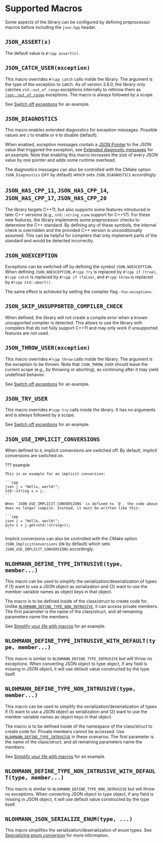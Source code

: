 # Supported Macros

Some aspects of the library can be configured by defining preprocessor macros before including the `json.hpp` header.

## `JSON_ASSERT(x)`

The default value is `#!cpp assert(x)`.

## `JSON_CATCH_USER(exception)`

This macro overrides `#!cpp catch` calls inside the library. The argument is the type of the exception to catch. As of version 3.8.0, the library only catches `std::out_of_range` exceptions internally to rethrow them as [`json::out_of_range`](../home/exceptions.md#out-of-range) exceptions. The macro is always followed by a scope.

See [Switch off exceptions](../home/exceptions.md#switch-off-exceptions) for an example.

## `JSON_DIAGNOSTICS`

This macro enables extended diagnostics for exception messages. Possible values are `1` to enable or `0` to disable (default).

When enabled, exception messages contain a [JSON Pointer](json_pointer.md) to the JSON value that triggered the exception, see [Extended diagnostic messages](../home/exceptions.md#extended-diagnostic-messages) for an example. Note that enabling this macro increases the size of every JSON value by one pointer and adds some runtime overhead.

The diagnostics messages can also be controlled with the CMake option `JSON_Diagnostics` (`OFF` by default) which sets `JSON_DIAGNOSTICS` accordingly.

## `JSON_HAS_CPP_11`, `JSON_HAS_CPP_14`, `JSON_HAS_CPP_17`, `JSON_HAS_CPP_20`

The library targets C++11, but also supports some features introduced in later C++ versions (e.g., `std::string_view` support for C++17). For these new features, the library implements some preprocessor checks to determine the C++ standard. By defining any of these symbols, the internal check is overridden and the provided C++ version is unconditionally assumed. This can be helpful for compilers that only implement parts of the standard and would be detected incorrectly.

## `JSON_NOEXCEPTION`

Exceptions can be switched off by defining the symbol `JSON_NOEXCEPTION`.
When defining `JSON_NOEXCEPTION`, `#!cpp try` is replaced by `#!cpp if (true)`,
`#!cpp catch` is replaced by `#!cpp if (false)`, and `#!cpp throw` is replaced by `#!cpp std::abort()`.

The same effect is achieved by setting the compiler flag `-fno-exceptions`.

## `JSON_SKIP_UNSUPPORTED_COMPILER_CHECK`

When defined, the library will not create a compile error when a known unsupported compiler is detected. This allows to use the library with compilers that do not fully support C++11 and may only work if unsupported features are not used.

## `JSON_THROW_USER(exception)`

This macro overrides `#!cpp throw` calls inside the library. The argument is the exception to be thrown. Note that `JSON_THROW_USER` should leave the current scope (e.g., by throwing or aborting), as continuing after it may yield undefined behavior.

See [Switch off exceptions](../home/exceptions.md#switch-off-exceptions) for an example.

## `JSON_TRY_USER`

This macro overrides `#!cpp try` calls inside the library. It has no arguments and is always followed by a scope.

See [Switch off exceptions](../home/exceptions.md#switch-off-exceptions) for an example.

## `JSON_USE_IMPLICIT_CONVERSIONS`

When defined to `0`, implicit conversions are switched off. By default, implicit conversions are switched on.

??? example

    This is an example for an implicit conversion:

    ```cpp
    json j = "Hello, world!";
    std::string s = j;
    ```

    When `JSON_USE_IMPLICIT_CONVERSIONS` is defined to `0`, the code above does no longer compile. Instead, it must be written like this:

    ```cpp
    json j = "Hello, world!";
    auto s = j.get<std::string>();
    ```

Implicit conversions can also be controlled with the CMake option `JSON_ImplicitConversions` (`ON` by default) which sets `JSON_USE_IMPLICIT_CONVERSIONS` accordingly.

## `NLOHMANN_DEFINE_TYPE_INTRUSIVE(type, member...)`

This macro can be used to simplify the serialization/deserialization of types if (1) want to use a JSON object as serialization and (2) want to use the member variable names as object keys in that object.

The macro is to be defined inside of the class/struct to create code for. Unlike [`NLOHMANN_DEFINE_TYPE_NON_INTRUSIVE`](#nlohmann_define_type_non_intrusivetype-member), it can access private members.
The first parameter is the name of the class/struct, and all remaining parameters name the members.

See [Simplify your life with macros](arbitrary_types.md#simplify-your-life-with-macros) for an example.

## `NLOHMANN_DEFINE_TYPE_INTRUSIVE_WITH_DEFAULT(type, member...)`

This macro is similar to `NLOHMANN_DEFINE_TYPE_INTRUSIVE` but will throw no exceptions. When converting JSON object to type object, if any field is missing in JSON object, it will use default value constructed by the type itself.

## `NLOHMANN_DEFINE_TYPE_NON_INTRUSIVE(type, member...)`

This macro can be used to simplify the serialization/deserialization of types if (1) want to use a JSON object as serialization and (2) want to use the member variable names as object keys in that object.

The macro is to be defined inside of the namespace of the class/struct to create code for. Private members cannot be accessed. Use [`NLOHMANN_DEFINE_TYPE_INTRUSIVE`](#nlohmann_define_type_intrusivetype-member) in these scenarios.
The first parameter is the name of the class/struct, and all remaining parameters name the members.

See [Simplify your life with macros](arbitrary_types.md#simplify-your-life-with-macros) for an example.

## `NLOHMANN_DEFINE_TYPE_NON_INTRUSIVE_WITH_DEFAULT(type, member...)`

This macro is similar to `NLOHMANN_DEFINE_TYPE_NON_INTRUSIVE` but will throw no exceptions. When converting JSON object to type object, if any field is missing in JSON object, it will use default value constructed by the type itself.

## `NLOHMANN_JSON_SERIALIZE_ENUM(type, ...)`

This macro simplifies the serialization/deserialization of enum types. See [Specializing enum conversion](enum_conversion.md) for more information.
